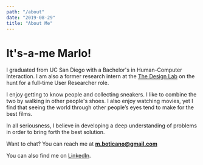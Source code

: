 ```yaml
---
path: "/about"
date: "2019-08-29"
title: "About Me"
---
```


# It's-a-me Marlo!

I graduated from UC San Diego with a Bachelor's in Human-Computer Interaction. I 
am also a former research intern at the [The Design Lab](https://designlab.ucsd.edu/)
 on the hunt for a full-time User Researcher role.

I enjoy getting to know people and collecting sneakers. I like to
combine the two by walking in other people's shoes. I also enjoy
watching movies, yet I find that seeing the world through other people’s
eyes tend to make for the best films.

In all seriousness, I believe in developing a deep understanding of
problems in order to bring forth the best solution.

Want to chat? You can reach me at **m.boticano@gmail.com**

You can also find me on [LinkedIn](https://www.linkedin.com/in/marlo-daniel-boticano).